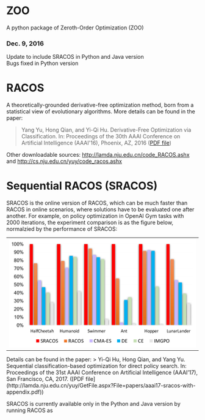 # ZOO
A python package of Zeroth-Order Optimization (ZOO)
### Dec. 9, 2016
Update to include SRACOS in Python and Java version <br/>
Bugs fixed in Python version

# RACOS
A theoretically-grounded derivative-free optimization method, born from a statistical view of evolutionary algorithms. More details can be found in the paper:
> Yang Yu, Hong Qian, and Yi-Qi Hu. Derivative-Free Optimization via Classification. In: Proceedings of the 30th AAAI Conference on Artificial Intelligence (AAAI'16), Phoenix, AZ, 2016  ([PDF file](http://lamda.nju.edu.cn/yuy/GetFile.aspx?File=papers/aaai16-racos.pdf))

Other downloadable sources: http://lamda.nju.edu.cn/code_RACOS.ashx and http://cs.nju.edu.cn/yuy/code_racos.ashx

# Sequential RACOS (SRACOS)
SRACOS is the online version of RACOS, which can be much faster than RACOS in online scenarios, where solutions have to be evaluated one after another. For example, on policy optimization in OpenAI Gym tasks with 2000 iterations, the experiment comparison is as the figure below, normalzied by the performance of SRACOS:
<table border=0><tr><td width="500px"><img src="https://github.com/eyounx/TMP/blob/master/RACOS/SRACOSexp.jpg?raw=true" alt="Expeirment results"/></td></tr></table>
Details can be found in the paper:
> Yi-Qi Hu, Hong Qian, and Yang Yu. Sequential classification-based optimization for direct policy search. In: Proceedings of the 31st AAAI Conference on Artificial Intelligence (AAAI’17), San Francisco, CA, 2017. ([PDF file](http://lamda.nju.edu.cn/yuy/GetFile.aspx?File=papers/aaai17-sracos-with-appendix.pdf))

SRACOS is currently available only in the Python and Java version by running RACOS as
